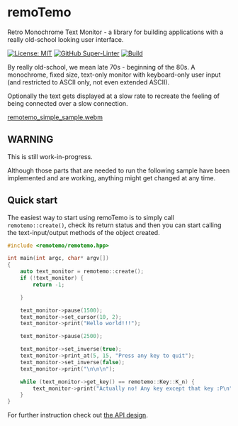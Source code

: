 # remoTemo
Retro Monochrome Text Monitor - a library for building applications with a
really old-school looking user interface.

[![License: MIT](https://img.shields.io/badge/License-MIT-green.svg)](https://opensource.org/licenses/MIT)
[![GitHub Super-Linter](https://github.com/siggisv/remotemo/actions/workflows/super-linter.yml/badge.svg?branch=main)](https://github.com/siggisv/remotemo/actions/workflows/super-linter.yml)
[![Build](https://github.com/siggisv/remotemo/actions/workflows/cmake.yml/badge.svg?branch=main)](https://github.com/siggisv/remotemo/actions/workflows/cmake.yml)

By really old-school, we mean late 70s - beginning of the 80s. A monochrome, fixed size,
text-only monitor with keyboard-only user input (and restricted to ASCII only, not even extended ASCII).

Optionally the text gets displayed at a slow rate to recreate the feeling of being connected over a slow connection.

[remotemo_simple_sample.webm](https://github.com/siggisv/remotemo/assets/5704941/bf79a37e-5e7b-4056-abe0-69efb158f183)

## WARNING
This is still work-in-progress.

Although those parts that are needed to run the following sample have been
implemented and are working, anything might get changed at any time.

## Quick start

The easiest way to start using remoTemo is to simply call
`remotemo::create()`, check its return status and then you can start
calling the text-input/output methods of the object created.

```C++
#include <remotemo/remotemo.hpp>

int main(int argc, char* argv[])
{
    auto text_monitor = remotemo::create();
    if (!text_monitor) {
        return -1;

    }

    text_monitor->pause(1500);
    text_monitor->set_cursor(10, 2);
    text_monitor->print("Hello world!!!");

    text_monitor->pause(2500);

    text_monitor->set_inverse(true);
    text_monitor->print_at(5, 15, "Press any key to quit");
    text_monitor->set_inverse(false);
    text_monitor->print("\n\n\n");

    while (text_monitor->get_key() == remotemo::Key::K_n) {
        text_monitor->print("Actually no! Any key except that key :P\n");
    }
}
```

For further instruction check out [the API design](docs/API_design.md).
